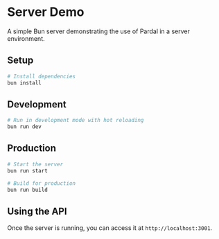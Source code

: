 # Server Demo

A simple Bun server demonstrating the use of Pardal in a server environment.

## Setup

```bash
# Install dependencies
bun install
```

## Development

```bash
# Run in development mode with hot reloading
bun run dev
```

## Production

```bash
# Start the server
bun run start

# Build for production
bun run build
```

## Using the API

Once the server is running, you can access it at `http://localhost:3001`. 